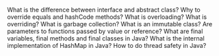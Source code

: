 What is the difference between interface and abstract class?
Why to override equals and hashCode methods?
What is overloading?
What is overriding?
What is garbage collection?
What is an immutable class?
Are parameters to functions passed by value or reference?
What are final variables, final methods and final classes in Java?
What is the internal implementation of HashMap in Java?
How to do thread safety in Java?